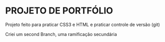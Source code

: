 <h1> PROJETO DE PORTFÓLIO</h1>

Projeto feito para praticar CSS3 e HTML e praticar controle de versão (git)

Criei um second Branch, uma ramificação secundária
